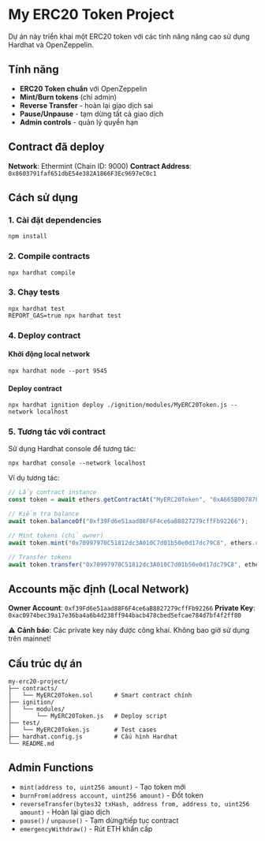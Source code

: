 # My ERC20 Token Project

Dự án này triển khai một ERC20 token với các tính năng nâng cao sử dụng Hardhat và OpenZeppelin.

## Tính năng

- **ERC20 Token chuẩn** với OpenZeppelin
- **Mint/Burn tokens** (chỉ admin)
- **Reverse Transfer** - hoàn lại giao dịch sai
- **Pause/Unpause** - tạm dừng tất cả giao dịch
- **Admin controls** - quản lý quyền hạn

## Contract đã deploy

**Network**: Ethermint (Chain ID: 9000)
**Contract Address**: `0x8603791faf651dbE54e382A1866F3Ec9697eC0c1`

## Cách sử dụng

### 1. Cài đặt dependencies
```shell
npm install
```

### 2. Compile contracts
```shell
npx hardhat compile
```

### 3. Chạy tests
```shell
npx hardhat test
REPORT_GAS=true npx hardhat test
```

### 4. Deploy contract

#### Khởi động local network
```shell
npx hardhat node --port 9545
```

#### Deploy contract
```shell
npx hardhat ignition deploy ./ignition/modules/MyERC20Token.js --network localhost
```

### 5. Tương tác với contract

Sử dụng Hardhat console để tương tác:
```shell
npx hardhat console --network localhost
```

Ví dụ tương tác:
```javascript
// Lấy contract instance
const token = await ethers.getContractAt("MyERC20Token", "0xA665B00787Fc02b181E0370C15Fd681Af5bb2B60");

// Kiểm tra balance
await token.balanceOf("0xf39Fd6e51aad88F6F4ce6aB8827279cffFb92266");

// Mint tokens (chỉ owner)
await token.mint("0x70997970C51812dc3A010C7d01b50e0d17dc79C8", ethers.utils.parseEther("1000"));

// Transfer tokens
await token.transfer("0x70997970C51812dc3A010C7d01b50e0d17dc79C8", ethers.utils.parseEther("100"));
```

## Accounts mặc định (Local Network)

**Owner Account**: `0xf39Fd6e51aad88F6F4ce6aB8827279cffFb92266`
**Private Key**: `0xac0974bec39a17e36ba4a6b4d238ff944bacb478cbed5efcae784d7bf4f2ff80`

⚠️ **Cảnh báo**: Các private key này được công khai. Không bao giờ sử dụng trên mainnet!

## Cấu trúc dự án

```
my-erc20-project/
├── contracts/
│   └── MyERC20Token.sol      # Smart contract chính
├── ignition/
│   └── modules/
│       └── MyERC20Token.js   # Deploy script
├── test/
│   └── MyERC20Token.js       # Test cases
├── hardhat.config.js         # Cấu hình Hardhat
└── README.md
```

## Admin Functions

- `mint(address to, uint256 amount)` - Tạo token mới
- `burnFrom(address account, uint256 amount)` - Đốt token
- `reverseTransfer(bytes32 txHash, address from, address to, uint256 amount)` - Hoàn lại giao dịch
- `pause()` / `unpause()` - Tạm dừng/tiếp tục contract
- `emergencyWithdraw()` - Rút ETH khẩn cấp
